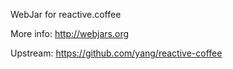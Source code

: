 WebJar for reactive.coffee

More info: http://webjars.org

Upstream: https://github.com/yang/reactive-coffee
